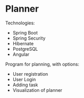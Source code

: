 # Planner

Technologies:
- Spring Boot
- Spring Security
- Hibernate
- PostgreSQL
- Angular

Program for planning, with options:
- User registration
- User Login
- Adding task
- Visualization of planner
